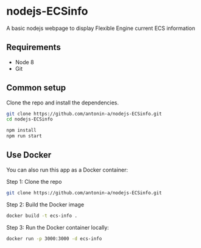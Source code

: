 nodejs-ECSinfo
======================

A basic nodejs webpage to display Flexible Engine current ECS information 
## Requirements

* Node 8
* Git

## Common setup

Clone the repo and install the dependencies.

```bash
git clone https://github.com/antonin-a/nodejs-ECSinfo.git
cd nodejs-ECSinfo
```

```bash
npm install
npm run start
```

## Use Docker
You can also run this app as a Docker container:

Step 1: Clone the repo

```bash
git clone https://github.com/antonin-a/nodejs-ECSinfo.git
```

Step 2: Build the Docker image

```bash
docker build -t ecs-info .
```

Step 3: Run the Docker container locally:

```bash
docker run -p 3000:3000 -d ecs-info
```

